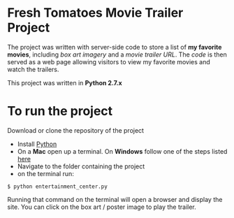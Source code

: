 # Fresh Tomatoes Movie Trailer Project
The project was written with server-side code to store a list of **my favorite movies**, including _box art imagery_ and a _movie trailer URL_. The _code_ is then served as a web page allowing visitors to view my favorite movies and watch the trailers.

This project was written in **Python 2.7.x**
# To run the project
Download or clone the repository of the project
* Install [Python](https://www.python.org/)
* On a **Mac** open up a terminal. On **Windows** follow one of the steps listed [here](https://www.lifewire.com/how-to-open-command-prompt-2618089)
* Navigate to the folder containing the project
* on the terminal run:
```
$ python entertainment_center.py
```

Running that command on the terminal will open a browser and display the site. You can click on the box art / poster image to play the trailer.
